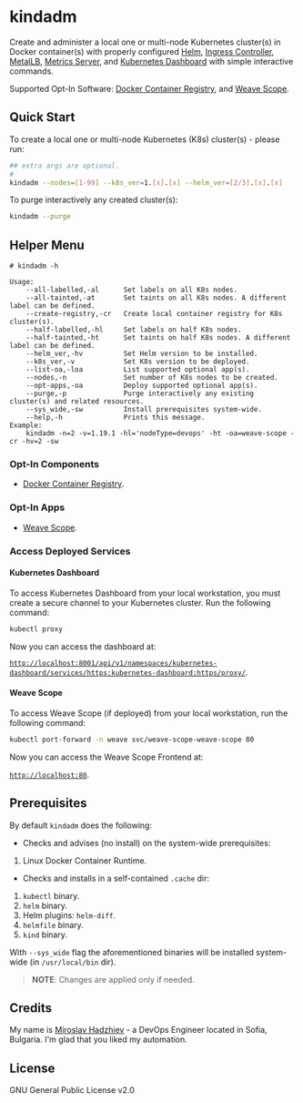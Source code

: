 # kindadm

Create and administer a local one or multi-node Kubernetes cluster(s) in Docker container(s) with properly configured [Helm](https://github.com/helm/helm), [Ingress Controller](https://github.com/kubernetes/ingress-nginx), [MetalLB](https://github.com/metallb/metallb), [Metrics Server](https://github.com/kubernetes-sigs/metrics-server), and [Kubernetes Dashboard](https://github.com/kubernetes/dashboard) with simple interactive commands.

Supported Opt-In Software: [Docker Container Registry](https://docs.docker.com/registry/), and [Weave Scope](https://www.weave.works/oss/scope/).

## Quick Start

To create a local one or multi-node Kubernetes (K8s) cluster(s) - please run:

```bash
## extra args are optional.
#
kindadm --nodes=[1-99] --k8s_ver=1.[x].[x] --helm_ver=[2/3].[x].[x]
```

To purge interactively any created cluster(s):

```bash
kindadm --purge
```

## Helper Menu

```console
# kindadm -h

Usage:
    --all-labelled,-al      Set labels on all K8s nodes.
    --all-tainted,-at       Set taints on all K8s nodes. A different label can be defined.
    --create-registry,-cr   Create local container registry for K8s cluster(s).
    --half-labelled,-hl     Set labels on half K8s nodes.
    --half-tainted,-ht      Set taints on half K8s nodes. A different label can be defined.
    --helm_ver,-hv          Set Helm version to be installed.
    --k8s_ver,-v            Set K8s version to be deployed.
    --list-oa,-loa          List supported optional app(s).
    --nodes,-n              Set number of K8s nodes to be created.
    --opt-apps,-oa          Deploy supported optional app(s).
    --purge,-p              Purge interactively any existing cluster(s) and related resources.
    --sys_wide,-sw          Install prerequisites system-wide.
    --help,-h               Prints this message.
Example:
    kindadm -n=2 -v=1.19.1 -hl='nodeType=devops' -ht -oa=weave-scope -cr -hv=2 -sw
```

### Opt-In Components

- [Docker Container Registry](https://docs.docker.com/registry/).

### Opt-In Apps

- [Weave Scope](https://www.weave.works/oss/scope/).

### Access Deployed Services

#### Kubernetes Dashboard

To access Kubernetes Dashboard from your local workstation, you must create a secure channel to your Kubernetes cluster. Run the following command:

```bash
kubectl proxy
```

Now you can access the dashboard at:

[`http://localhost:8001/api/v1/namespaces/kubernetes-dashboard/services/https:kubernetes-dashboard:https/proxy/`](
http://localhost:8001/api/v1/namespaces/kubernetes-dashboard/services/https:kubernetes-dashboard:https/proxy/).

#### Weave Scope

To access Weave Scope (if deployed) from your local workstation, run the following command:

```bash
kubectl port-forward -n weave svc/weave-scope-weave-scope 80
```

Now you can access the Weave Scope Frontend at:

[`http://localhost:80`](http://localhost:80).

## Prerequisites

By default `kindadm` does the following:

- Checks and advises (no install) on the system-wide prerequisites:

1. Linux Docker Container Runtime.

- Checks and installs in a self-contained `.cache` dir:

1. `kubectl` binary.
2. `helm` binary.
3. Helm plugins: `helm-diff`.
4. `helmfile` binary.
5. `kind` binary.

With `--sys_wide` flag the aforementioned binaries will be installed system-wide (in `/usr/local/bin` dir).

> **NOTE**: Changes are applied only if needed.

## Credits

My name is [Miroslav Hadzhiev](https://www.linkedin.com/in/mehadzhiev/) - a DevOps Engineer located in Sofia, Bulgaria. I'm glad that you liked my automation.

## License

GNU General Public License v2.0
